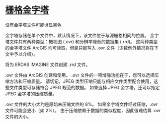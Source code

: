 # [栅格金字塔](https://pro.arcgis.com/zh-cn/pro-app/2.9/help/data/imagery/raster-pyramids.htm)

没有金字塔文件可能tif显黑色

金字塔存储在单个文件中，默认情况下，该文件位于与源栅格相同的位置。 金字塔文件共有两种类型：概视图 (.ovr) 和分辨率降低的数据集 (.rrd)。 这两种类型的金字塔文件 ArcGIS 均可读取，但是只能写入 .ovr 文件（少数例外情况将在下文中予以介绍）。

将为 ERDAS IMAGINE 文件创建 .rrd 文件。

.ovr 文件由 ArcGIS 创建和使用。 .ovr 文件的一项增强功能在于，您可以选择压缩方法和压缩质量。 请切记，JPEG 类型压缩只能与相应文件类型配合使用，这些文件类型可存储符合 JPEG 规范的数据。 如果选择 JPEG 金字塔，还可以指定 JPEG 金字塔的压缩质量。

.ovr 文件的大小大约是原始未压缩文件的 8%。 如果金字塔文件经过压缩，.ovr 文件可能会更小（如 2%）。 由于压缩依赖于数据的类似程度，因此很难估算 .ovr 文件的大小。